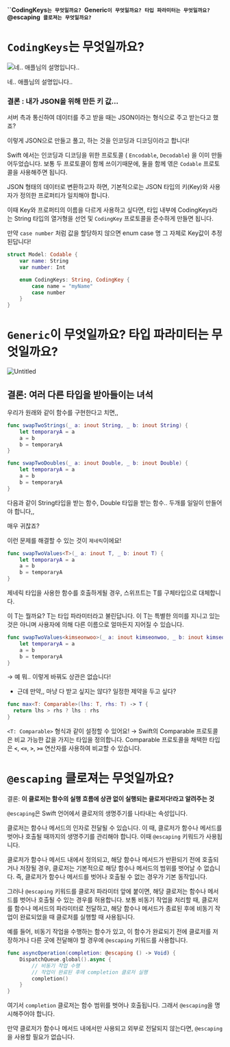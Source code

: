 **``CodingKeys`는 무엇일까요?
`Generic`이 무엇일까요? 타입 파라미터는 무엇일까요?
`@escaping` 클로져는 무엇일까요?`**

# `CodingKeys`는 무엇일까요?

![네.. 애플님의 설명입니다..](https://prod-files-secure.s3.us-west-2.amazonaws.com/2a65dd92-1694-460a-a843-42f41adf38d8/b3224f05-3138-4767-9fa1-58d121b1b7b5/Untitled.png)

네.. 애플님의 설명입니다..

### 결론 : 내가 JSON을 위해 만든 키 값…

서버 측과 통신하여 데이터를 주고 받을 때는 JSON이라는 형식으로 주고 받는다고 했죠?

이렇게 JSON으로 만들고 풀고, 하는 것을 인코딩과 디코딩이라고 합니다!

Swift 에서는 인코딩과 디코딩을 위한 프로토콜 ( `Encodable`, `Decodable`) 을 이미 만들어두었습니다. 보통 두 프로토콜이 함께 쓰이기때문에, 둘을 함께 엮은 `Codable` 프로토콜을 사용해주면 됩니다.

JSON 형태의 데이터로 변환하고자 하면, 기본적으로는 JSON 타입의 키(Key)와 사용자가 정의한 프로퍼티가 일치해야 합니다. 

이때 Key와 프로퍼티의 이름을 다르게 사용하고 싶다면, 타입 내부에 CodingKeys라는 String 타입의 열거형을 선언 및 `CodingKey` 프로토콜을 준수하게 만들면 됩니다.

만약 `case number` 처럼 값을 할당하지 않으면 enum case 명 그 자체로 Key값이 추정된답니다!

```swift
struct Model: Codable {
    var name: String
    var number: Int

    enum CodingKeys: String, CodingKey {
        case name = "myName"
        case number
    }
}
```

# `Generic`이 무엇일까요? 타입 파라미터는 무엇일까요?

![Untitled](https://prod-files-secure.s3.us-west-2.amazonaws.com/2a65dd92-1694-460a-a843-42f41adf38d8/d3933653-1924-4ea4-b987-3442fe85ea4b/Untitled.png)

## 결론: 여러 다른 타입을 받아들이는 녀석

우리가 원래와 같이 함수를 구현한다고 치면,,

```swift
func swapTwoStrings(_ a: inout String, _ b: inout String) {
    let temporaryA = a
    a = b
    b = temporaryA
}

func swapTwoDoubles(_ a: inout Double, _ b: inout Double) {
    let temporaryA = a
    a = b
    b = temporaryA
}
```

다음과 같이 String타입을 받는 함수, Double 타입을 받는 함수.. 두개를 일일이 만들어야 합니다,,

매우 귀찮죠?

이런 문제를 해결할 수 있는 것이 `제네릭`이에요!

```swift
func swapTwoValues<T>(_ a: inout T, _ b: inout T) {
    let temporaryA = a
    a = b
    b = temporaryA
}
```

제네릭 타입을 사용한 함수를 호출하게될 경우, 스위프트는 T를 구체타입으로 대체합니다.

이 T는 뭘까요?  T는 타입 파라미터라고 불린답니다.
이 T는 특별한 의미를 지니고 있는것은 아니며 사용자에 의해 다른 이름으로 얼마든지 지어질 수 있습니다.

```swift
func swapTwoValues<kimseonwoo>(_ a: inout kimseonwoo, _ b: inout kimseonwoo) {
    let temporaryA = a
    a = b
    b = temporaryA
}
```

→ 예 뭐.. 이렇게 바꿔도 상관은 없습니다!

- 근데 만약,, 마냥 다 받고 싶지는 않다? 일정한 제약을 두고 싶다?

```swift
func max<T: Comparable>(lhs: T, rhs: T) -> T {
  return lhs > rhs ? lhs : rhs
}
```

`<T: Comparable>` 형식과 같이 설정할 수 있어요!
→ Swift의 Comparable 프로토콜은 비교 가능한 값을 가지는 타입을 정의합니다. Comparable 프로토콜을 채택한 타입은 **`<`**, **`<=`**, **`>`**, **`>=`** 연산자를 사용하여 비교할 수 있습니다.

# `@escaping` 클로져는 무엇일까요?

결론: **이 클로저는 함수의 실행 흐름에 상관 없이 실행되는 클로저다!라고 알려주는 것**

`@escaping`은 Swift 언어에서 클로저의 생명주기를 나타내는 속성입니다.

클로저는 함수나 메서드의 인자로 전달될 수 있습니다. 이 때, 클로저가 함수나 메서드를 벗어나 호출될 때까지의 생명주기를 관리해야 합니다. 이때 `@escaping` 키워드가 사용됩니다.

클로저가 함수나 메서드 내에서 정의되고, 해당 함수나 메서드가 반환되기 전에 호출되거나 저장될 경우, 클로저는 기본적으로 해당 함수나 메서드의 범위를 벗어날 수 없습니다. 즉, 클로저가 함수나 메서드를 벗어나 호출될 수 없는 경우가 기본 동작입니다.

그러나 `@escaping` 키워드를 클로저 파라미터 앞에 붙이면, 해당 클로저는 함수나 메서드를 벗어나 호출될 수 있는 경우를 허용합니다. 보통 비동기 작업을 처리할 때, 클로저를 함수나 메서드의 파라미터로 전달하고, 해당 함수나 메서드가 종료된 후에 비동기 작업이 완료되었을 때 클로저를 실행할 때 사용됩니다.

예를 들어, 비동기 작업을 수행하는 함수가 있고, 이 함수가 완료되기 전에 클로저를 저장하거나 다른 곳에 전달해야 할 경우에 `@escaping` 키워드를 사용합니다.

```swift
func asyncOperation(completion: @escaping () -> Void) {
    DispatchQueue.global().async {
        // 비동기 작업 수행
        // 작업이 완료된 후에 completion 클로저 실행
        completion()
    }
}

```

여기서 `completion` 클로저는 함수 범위를 벗어나 호출됩니다. 그래서 `@escaping`을 명시해주어야 합니다.

만약 클로저가 함수나 메서드 내에서만 사용되고 외부로 전달되지 않는다면, `@escaping`을 사용할 필요가 없습니다.